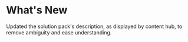 # What's New

Updated the solution pack's description, as displayed by content hub, to remove ambiguity and ease understanding.